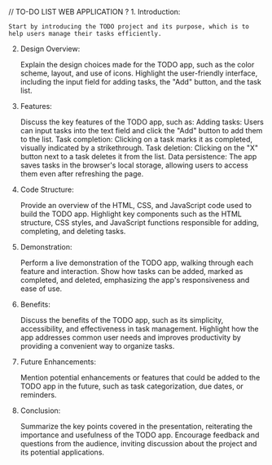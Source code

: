 // TO-DO LIST WEB APPLICATION ?
 1. Introduction:

    Start by introducing the TODO project and its purpose, which is to help users manage their tasks efficiently.

2. Design Overview:

    Explain the design choices made for the TODO app, such as the color scheme, layout, and use of icons.
    Highlight the user-friendly interface, including the input field for adding tasks, the "Add" button, and the task list.

3. Features:

    Discuss the key features of the TODO app, such as:
        Adding tasks: Users can input tasks into the text field and click the "Add" button to add them to the list.
        Task completion: Clicking on a task marks it as completed, visually indicated by a strikethrough.
        Task deletion: Clicking on the "X" button next to a task deletes it from the list.
        Data persistence: The app saves tasks in the browser's local storage, allowing users to access them even after refreshing the page.

4. Code Structure:

    Provide an overview of the HTML, CSS, and JavaScript code used to build the TODO app.
    Highlight key components such as the HTML structure, CSS styles, and JavaScript functions responsible for adding, completing, and deleting tasks.

5. Demonstration:

    Perform a live demonstration of the TODO app, walking through each feature and interaction.
    Show how tasks can be added, marked as completed, and deleted, emphasizing the app's responsiveness and ease of use.

6. Benefits:

    Discuss the benefits of the TODO app, such as its simplicity, accessibility, and effectiveness in task management.
    Highlight how the app addresses common user needs and improves productivity by providing a convenient way to organize tasks.

7. Future Enhancements:

    Mention potential enhancements or features that could be added to the TODO app in the future, such as task categorization, due dates, or reminders.

8. Conclusion:

    Summarize the key points covered in the presentation, reiterating the importance and usefulness of the TODO app.
    Encourage feedback and questions from the audience, inviting discussion about the project and its potential applications.
